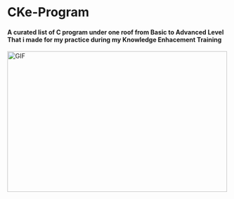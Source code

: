 # CKe-Program

#### A curated list of C program under one roof from Basic to Advanced Level That i made for my practice during my Knowledge Enhacement Training 

  <img align="center" alt="GIF" src="https://github.com/Ayush7614/Cke-Program/blob/main/c-programming-course.png?raw=true" width="500" height="320" />
